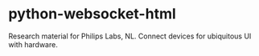 # python-websocket-html

Research material for Philips Labs, NL. Connect devices for ubiquitous UI with hardware. 

